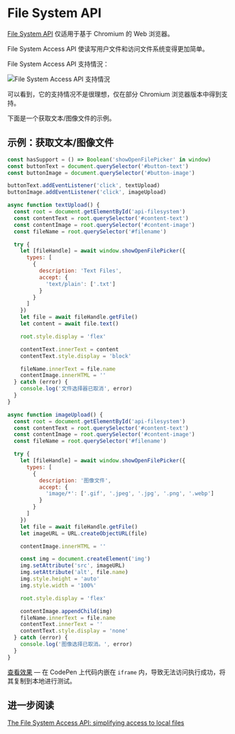 # File System API

[File System API](https://developer.mozilla.org/en-US/docs/Web/API/File_System_Access_API) 仅适用于基于 Chromium 的 Web 浏览器。

File System Access API 使读写用户文件和访问文件系统变得更加简单。

File System Access API 支持情況：

![File System Access API 支持情況](https://upload-images.jianshu.io/upload_images/18281896-6ea37298b56aff42.png?imageMogr2/auto-orient/strip%7CimageView2/2/w/1240)

可以看到，它的支持情况不是很理想，仅在部分 Chromium 浏览器版本中得到支持。

下面是一个获取文本/图像文件的示例。

## 示例：获取文本/图像文件

```js
const hasSupport = () => Boolean('showOpenFilePicker' in window)
const buttonText = document.querySelector('#button-text')
const buttonImage = document.querySelector('#button-image')

buttonText.addEventListener('click', textUpload)
buttonImage.addEventListener('click', imageUpload)

async function textUpload() {
  const root = document.getElementById('api-filesystem')
  const contentText = root.querySelector('#content-text')
  const contentImage = root.querySelector('#content-image')
  const fileName = root.querySelector('#filename')

  try {
    let [fileHandle] = await window.showOpenFilePicker({
      types: [
        {
          description: 'Text Files',
          accept: {
            'text/plain': ['.txt']
          }
        }
      ]
    })
    let file = await fileHandle.getFile()
    let content = await file.text()

    root.style.display = 'flex'

    contentText.innerText = content
    contentText.style.display = 'block'

    fileName.innerText = file.name
    contentImage.innerHTML = ''
  } catch (error) {
    console.log('文件选择器已取消', error)
  }
}

async function imageUpload() {
  const root = document.getElementById('api-filesystem')
  const contentText = root.querySelector('#content-text')
  const contentImage = root.querySelector('#content-image')
  const fileName = root.querySelector('#filename')

  try {
    let [fileHandle] = await window.showOpenFilePicker({
      types: [
        {
          description: '图像文件',
          accept: {
            'image/*': ['.gif', '.jpeg', '.jpg', '.png', '.webp']
          }
        }
      ]
    })
    let file = await fileHandle.getFile()
    let imageURL = URL.createObjectURL(file)

    contentImage.innerHTML = ''

    const img = document.createElement('img')
    img.setAttribute('src', imageURL)
    img.setAttribute('alt', file.name)
    img.style.height = 'auto'
    img.style.width = '100%'

    root.style.display = 'flex'

    contentImage.appendChild(img)
    fileName.innerText = file.name
    contentText.innerText = ''
    contentText.style.display = 'none'
  } catch (error) {
    console.log('图像选择已取消。', error)
  }
}
```

[查看效果](https://codepen.io/lio-zero/pen/GRxpYoW) — 在 CodePen 上代码内嵌在 `iframe` 内，导致无法访问执行成功，将其复制到本地进行测试。

## 进一步阅读

[The File System Access API: simplifying access to local files](https://web.dev/file-system-access/)

